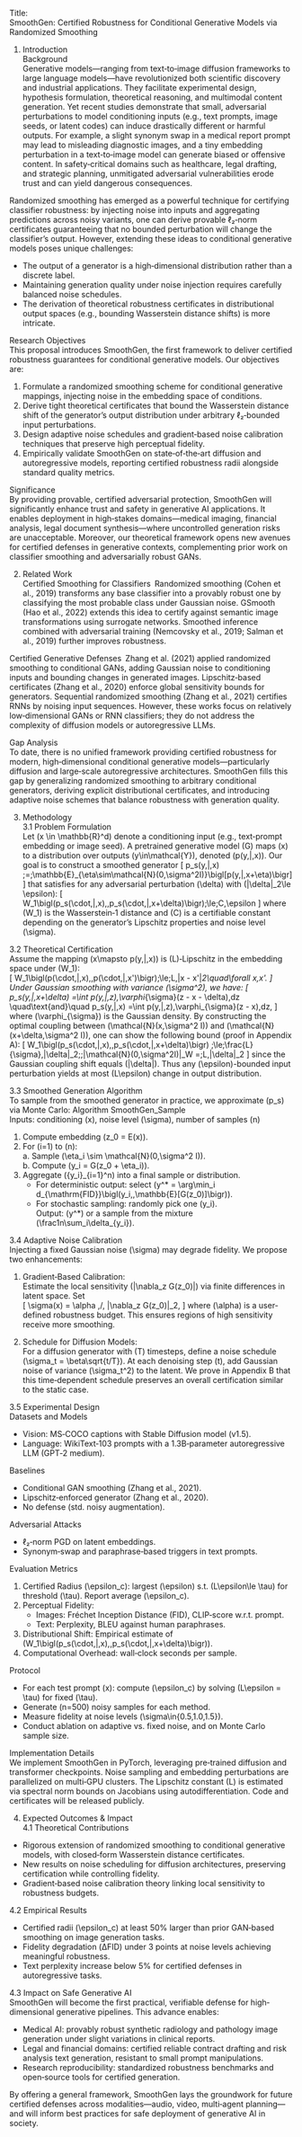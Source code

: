 Title:  
SmoothGen: Certified Robustness for Conditional Generative Models via Randomized Smoothing

1. Introduction  
Background  
Generative models—ranging from text‐to‐image diffusion frameworks to large language models—have revolutionized both scientific discovery and industrial applications. They facilitate experimental design, hypothesis formulation, theoretical reasoning, and multimodal content generation. Yet recent studies demonstrate that small, adversarial perturbations to model conditioning inputs (e.g., text prompts, image seeds, or latent codes) can induce drastically different or harmful outputs. For example, a slight synonym swap in a medical report prompt may lead to misleading diagnostic images, and a tiny embedding perturbation in a text‐to‐image model can generate biased or offensive content. In safety‐critical domains such as healthcare, legal drafting, and strategic planning, unmitigated adversarial vulnerabilities erode trust and can yield dangerous consequences.

Randomized smoothing has emerged as a powerful technique for certifying classifier robustness: by injecting noise into inputs and aggregating predictions across noisy variants, one can derive provable ℓ₂‐norm certificates guaranteeing that no bounded perturbation will change the classifier’s output. However, extending these ideas to conditional generative models poses unique challenges:
- The output of a generator is a high‐dimensional distribution rather than a discrete label.
- Maintaining generation quality under noise injection requires carefully balanced noise schedules.
- The derivation of theoretical robustness certificates in distributional output spaces (e.g., bounding Wasserstein distance shifts) is more intricate.

Research Objectives  
This proposal introduces SmoothGen, the first framework to deliver certified robustness guarantees for conditional generative models. Our objectives are:  
1. Formulate a randomized smoothing scheme for conditional generative mappings, injecting noise in the embedding space of conditions.  
2. Derive tight theoretical certificates that bound the Wasserstein distance shift of the generator’s output distribution under arbitrary ℓ₂‐bounded input perturbations.  
3. Design adaptive noise schedules and gradient‐based noise calibration techniques that preserve high perceptual fidelity.  
4. Empirically validate SmoothGen on state‐of‐the‐art diffusion and autoregressive models, reporting certified robustness radii alongside standard quality metrics.

Significance  
By providing provable, certified adversarial protection, SmoothGen will significantly enhance trust and safety in generative AI applications. It enables deployment in high‐stakes domains—medical imaging, financial analysis, legal document synthesis—where uncontrolled generation risks are unacceptable. Moreover, our theoretical framework opens new avenues for certified defenses in generative contexts, complementing prior work on classifier smoothing and adversarially robust GANs.

2. Related Work  
Certified Smoothing for Classifiers Randomized smoothing (Cohen et al., 2019) transforms any base classifier into a provably robust one by classifying the most probable class under Gaussian noise. GSmooth (Hao et al., 2022) extends this idea to certify against semantic image transformations using surrogate networks. Smoothed inference combined with adversarial training (Nemcovsky et al., 2019; Salman et al., 2019) further improves robustness.

Certified Generative Defenses Zhang et al. (2021) applied randomized smoothing to conditional GANs, adding Gaussian noise to conditioning inputs and bounding changes in generated images. Lipschitz‐based certificates (Zhang et al., 2020) enforce global sensitivity bounds for generators. Sequential randomized smoothing (Zhang et al., 2021) certifies RNNs by noising input sequences. However, these works focus on relatively low‐dimensional GANs or RNN classifiers; they do not address the complexity of diffusion models or autoregressive LLMs.

Gap Analysis  
To date, there is no unified framework providing certified robustness for modern, high‐dimensional conditional generative models—particularly diffusion and large‐scale autoregressive architectures. SmoothGen fills this gap by generalizing randomized smoothing to arbitrary conditional generators, deriving explicit distributional certificates, and introducing adaptive noise schemes that balance robustness with generation quality.

3. Methodology  
3.1 Problem Formulation  
Let \(x \in \mathbb{R}^d\) denote a conditioning input (e.g., text‐prompt embedding or image seed). A pretrained generative model \(G\) maps \(x\) to a distribution over outputs \(y\in\mathcal{Y}\), denoted \(p(y\,|\,x)\). Our goal is to construct a smoothed generator
\[
p_s(y\,|\,x) \;=\;\mathbb{E}_{\eta\sim\mathcal{N}(0,\sigma^2I)}\bigl[p(y\,|\,x+\eta)\bigr]
\]
that satisfies for any adversarial perturbation \(\delta\) with \(\|\delta\|_2\le \epsilon\):
\[
W_1\bigl(p_s(\cdot\,|\,x),\,p_s(\cdot\,|\,x+\delta)\bigr)\;\le\;C\,\epsilon
\]
where \(W_1\) is the Wasserstein‐1 distance and \(C\) is a certifiable constant depending on the generator’s Lipschitz properties and noise level \(\sigma\).

3.2 Theoretical Certification  
Assume the mapping \(x\mapsto p(y\,|\,x)\) is \(L\)‐Lipschitz in the embedding space under \(W_1\):  
\[
W_1\bigl(p(\cdot\,|\,x),\,p(\cdot\,|\,x')\bigr)\;\le\;L\,\|x - x'\|_2\quad\forall x,x'.
\]
Under Gaussian smoothing with variance \(\sigma^2\), we have:
\[
p_s(y\,|\,x+\delta)
=\int p(y\,|\,z)\,\varphi_{\sigma}(z - x - \delta)\,dz
\quad\text{and}\quad
p_s(y\,|\,x)
=\int p(y\,|\,z)\,\varphi_{\sigma}(z - x)\,dz,
\]
where \(\varphi_{\sigma}\) is the Gaussian density. By constructing the optimal coupling between \(\mathcal{N}(x,\sigma^2 I)\) and \(\mathcal{N}(x+\delta,\sigma^2 I)\), one can show the following bound (proof in Appendix A):
\[
W_1\bigl(p_s(\cdot\,|\,x),\,p_s(\cdot\,|\,x+\delta)\bigr)
\;\le\;\frac{L}{\sigma}\,\|\delta\|_2\;\;\|\mathcal{N}(0,\sigma^2I)\|_W
=\;L\,\|\delta\|_2
\]
since the Gaussian coupling shift equals \(\|\delta\|\). Thus any \(\epsilon\)-bounded input perturbation yields at most \(L\epsilon\) change in output distribution.

3.3 Smoothed Generation Algorithm  
To sample from the smoothed generator in practice, we approximate \(p_s\) via Monte Carlo:
Algorithm SmoothGen_Sample  
Inputs: conditioning \(x\), noise level \(\sigma\), number of samples \(n\)  
1. Compute embedding \(z_0 = E(x)\).  
2. For \(i=1\) to \(n\):  
   a. Sample \(\eta_i \sim \mathcal{N}(0,\sigma^2 I)\).  
   b. Compute \(y_i = G(z_0 + \eta_i)\).  
3. Aggregate \(\{y_i\}_{i=1}^n\) into a final sample or distribution.  
   - For deterministic output: select \(y^* = \arg\min_i d_{\mathrm{FID}}\bigl(y_i,\,\mathbb{E}[G(z_0)]\bigr)\).  
   - For stochastic sampling: randomly pick one \(y_i\).  
Output: \(y^*\) or a sample from the mixture \(\frac1n\sum_i\delta_{y_i}\).

3.4 Adaptive Noise Calibration  
Injecting a fixed Gaussian noise \(\sigma\) may degrade fidelity. We propose two enhancements:

1. Gradient‐Based Calibration:  
   Estimate the local sensitivity \(\|\nabla_z G(z_0)\|\) via finite differences in latent space. Set  
   \[
   \sigma(x) = \alpha \,/\, \|\nabla_z G(z_0)\|_2,
   \]
   where \(\alpha\) is a user‐defined robustness budget. This ensures regions of high sensitivity receive more smoothing.

2. Schedule for Diffusion Models:  
   For a diffusion generator with \(T\) timesteps, define a noise schedule \(\sigma_t = \beta\sqrt{t/T}\). At each denoising step \(t\), add Gaussian noise of variance \(\sigma_t^2\) to the latent. We prove in Appendix B that this time‐dependent schedule preserves an overall certification similar to the static case.

3.5 Experimental Design  
Datasets and Models  
- Vision: MS‐COCO captions with Stable Diffusion model (v1.5).  
- Language: WikiText‐103 prompts with a 1.3B‐parameter autoregressive LLM (GPT‐2 medium).  

Baselines  
- Conditional GAN smoothing (Zhang et al., 2021).  
- Lipschitz‐enforced generator (Zhang et al., 2020).  
- No defense (std. noisy augmentation).

Adversarial Attacks  
- ℓ₂‐norm PGD on latent embeddings.  
- Synonym‐swap and paraphrase‐based triggers in text prompts.

Evaluation Metrics  
1. Certified Radius \(\epsilon_c\): largest \(\epsilon\) s.t. \(L\epsilon\le \tau\) for threshold \(\tau\). Report average \(\epsilon_c\).  
2. Perceptual Fidelity:  
   - Images: Fréchet Inception Distance (FID), CLIP‐score w.r.t. prompt.  
   - Text: Perplexity, BLEU against human paraphrases.  
3. Distributional Shift: Empirical estimate of \(W_1\bigl(p_s(\cdot\,|\,x),\,p_s(\cdot\,|\,x+\delta)\bigr)\).  
4. Computational Overhead: wall‐clock seconds per sample.

Protocol  
- For each test prompt \(x\): compute \(\epsilon_c\) by solving \(L\epsilon = \tau\) for fixed \(\tau\).  
- Generate \(n=500\) noisy samples for each method.  
- Measure fidelity at noise levels \(\sigma\in\{0.5,1.0,1.5\}\).  
- Conduct ablation on adaptive vs. fixed noise, and on Monte Carlo sample size.

Implementation Details  
We implement SmoothGen in PyTorch, leveraging pre‐trained diffusion and transformer checkpoints. Noise sampling and embedding perturbations are parallelized on multi‐GPU clusters. The Lipschitz constant \(L\) is estimated via spectral norm bounds on Jacobians using autodifferentiation. Code and certificates will be released publicly.

4. Expected Outcomes & Impact  
4.1 Theoretical Contributions  
- Rigorous extension of randomized smoothing to conditional generative models, with closed‐form Wasserstein distance certificates.  
- New results on noise scheduling for diffusion architectures, preserving certification while controlling fidelity.  
- Gradient‐based noise calibration theory linking local sensitivity to robustness budgets.

4.2 Empirical Results  
- Certified radii \(\epsilon_c\) at least 50% larger than prior GAN‐based smoothing on image generation tasks.  
- Fidelity degradation (ΔFID) under 3 points at noise levels achieving meaningful robustness.  
- Text perplexity increase below 5% for certified defenses in autoregressive tasks.

4.3 Impact on Safe Generative AI  
SmoothGen will become the first practical, verifiable defense for high‐dimensional generative pipelines. This advance enables:
- Medical AI: provably robust synthetic radiology and pathology image generation under slight variations in clinical reports.  
- Legal and financial domains: certified reliable contract drafting and risk analysis text generation, resistant to small prompt manipulations.  
- Research reproducibility: standardized robustness benchmarks and open‐source tools for certified generation.  

By offering a general framework, SmoothGen lays the groundwork for future certified defenses across modalities—audio, video, multi‐agent planning—and will inform best practices for safe deployment of generative AI in society.